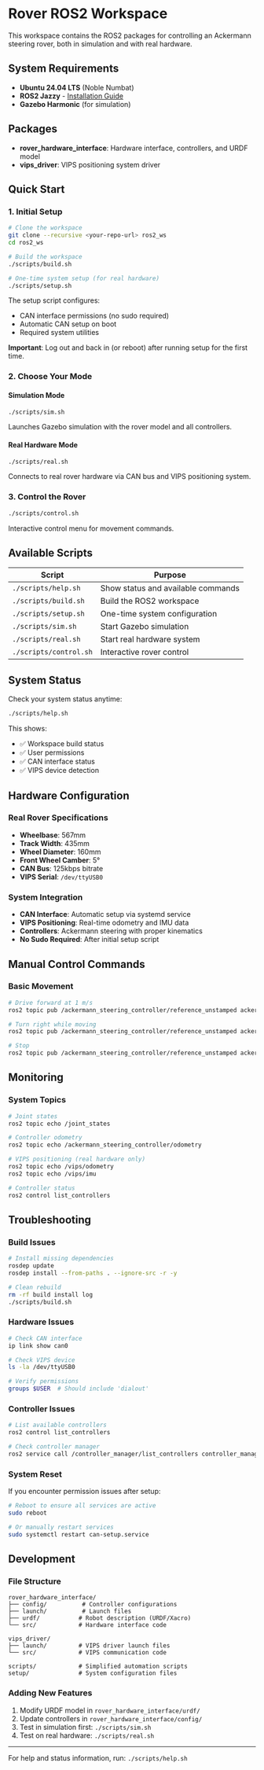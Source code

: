 # Rover ROS2 Workspace

This workspace contains the ROS2 packages for controlling an Ackermann steering rover, both in simulation and with real hardware.

## System Requirements

- **Ubuntu 24.04 LTS** (Noble Numbat)
- **ROS2 Jazzy** - [Installation Guide](https://docs.ros.org/en/jazzy/Installation.html)
- **Gazebo Harmonic** (for simulation)

## Packages

- **rover_hardware_interface**: Hardware interface, controllers, and URDF model
- **vips_driver**: VIPS positioning system driver

## Quick Start

### 1. Initial Setup

```bash
# Clone the workspace
git clone --recursive <your-repo-url> ros2_ws
cd ros2_ws

# Build the workspace
./scripts/build.sh

# One-time system setup (for real hardware)
./scripts/setup.sh
```

The setup script configures:
- CAN interface permissions (no sudo required)
- Automatic CAN setup on boot
- Required system utilities

**Important**: Log out and back in (or reboot) after running setup for the first time.

### 2. Choose Your Mode

#### Simulation Mode
```bash
./scripts/sim.sh
```
Launches Gazebo simulation with the rover model and all controllers.

#### Real Hardware Mode
```bash
./scripts/real.sh
```
Connects to real rover hardware via CAN bus and VIPS positioning system.

### 3. Control the Rover

```bash
./scripts/control.sh
```
Interactive control menu for movement commands.

## Available Scripts

| Script | Purpose |
|--------|---------|
| `./scripts/help.sh` | Show status and available commands |
| `./scripts/build.sh` | Build the ROS2 workspace |
| `./scripts/setup.sh` | One-time system configuration |
| `./scripts/sim.sh` | Start Gazebo simulation |
| `./scripts/real.sh` | Start real hardware system |
| `./scripts/control.sh` | Interactive rover control |

## System Status

Check your system status anytime:
```bash
./scripts/help.sh
```

This shows:
- ✅ Workspace build status
- ✅ User permissions
- ✅ CAN interface status
- ✅ VIPS device detection

## Hardware Configuration

### Real Rover Specifications
- **Wheelbase**: 567mm
- **Track Width**: 435mm  
- **Wheel Diameter**: 160mm
- **Front Wheel Camber**: 5°
- **CAN Bus**: 125kbps bitrate
- **VIPS Serial**: `/dev/ttyUSB0`

### System Integration
- **CAN Interface**: Automatic setup via systemd service
- **VIPS Positioning**: Real-time odometry and IMU data
- **Controllers**: Ackermann steering with proper kinematics
- **No Sudo Required**: After initial setup script

## Manual Control Commands

### Basic Movement
```bash
# Drive forward at 1 m/s
ros2 topic pub /ackermann_steering_controller/reference_unstamped ackermann_msgs/msg/AckermannDriveStamped "{drive: {speed: 1.0, steering_angle: 0.0}}"

# Turn right while moving
ros2 topic pub /ackermann_steering_controller/reference_unstamped ackermann_msgs/msg/AckermannDriveStamped "{drive: {speed: 1.0, steering_angle: 0.5}}"

# Stop
ros2 topic pub /ackermann_steering_controller/reference_unstamped ackermann_msgs/msg/AckermannDriveStamped "{drive: {speed: 0.0, steering_angle: 0.0}}"
```

## Monitoring

### System Topics
```bash
# Joint states
ros2 topic echo /joint_states

# Controller odometry
ros2 topic echo /ackermann_steering_controller/odometry

# VIPS positioning (real hardware only)
ros2 topic echo /vips/odometry
ros2 topic echo /vips/imu

# Controller status
ros2 control list_controllers
```

## Troubleshooting

### Build Issues
```bash
# Install missing dependencies
rosdep update
rosdep install --from-paths . --ignore-src -r -y

# Clean rebuild
rm -rf build install log
./scripts/build.sh
```

### Hardware Issues
```bash
# Check CAN interface
ip link show can0

# Check VIPS device
ls -la /dev/ttyUSB0

# Verify permissions
groups $USER  # Should include 'dialout'
```

### Controller Issues
```bash
# List available controllers
ros2 control list_controllers

# Check controller manager
ros2 service call /controller_manager/list_controllers controller_manager_msgs/srv/ListControllers
```

### System Reset
If you encounter permission issues after setup:
```bash
# Reboot to ensure all services are active
sudo reboot

# Or manually restart services
sudo systemctl restart can-setup.service
```

## Development

### File Structure
```
rover_hardware_interface/
├── config/          # Controller configurations
├── launch/          # Launch files
├── urdf/           # Robot description (URDF/Xacro)
└── src/            # Hardware interface code

vips_driver/
├── launch/         # VIPS driver launch files
└── src/            # VIPS communication code

scripts/            # Simplified automation scripts
setup/              # System configuration files
```

### Adding New Features
1. Modify URDF model in `rover_hardware_interface/urdf/`
2. Update controllers in `rover_hardware_interface/config/`
3. Test in simulation first: `./scripts/sim.sh`
4. Test on real hardware: `./scripts/real.sh`

---

For help and status information, run: `./scripts/help.sh`
